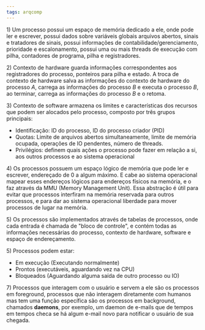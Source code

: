 ```yaml
---
tags: arqcomp
---
```


$1)$ Um processo possui um espaço de memória dedicado a ele, onde pode ler e escrever, possui dados sobre variáveis globais arquivos abertos, sinais e tratadores de sinais, possui informações de contabilidade/gerenciamento, prioridade e escalonamento, possui uma ou mais threads de execução com pilha, contadores de programa, pilha e registradores.

$2)$ Contexto de hardware guarda informações correspondentes aos registradores do processo, ponteiros para pilha e estado. A troca de contexto de hardware salva as informações do contexto de hardware do processo $A$, carrega as informações do processo $B$ e executa o processo $B$, ao terminar, carrega as informações do processo $B$ e o retoma.

$3)$ Contexto de software armazena os limites e características dos recursos que podem ser alocados pelo processo, composto por três grupos principais:
- Identificação: ID do processo, ID do processo criador (PID)
- Quotas: Limite de arquivos abertos simultaneamente, limite de memória ocupada, operações de IO pendentes, número de threads.
- Privilégios: definem quais ações o processo pode fazer em relação a si, aos outros processos e ao sistema operacional

$4)$ Os processos possuem um espaço lógico de memória que pode ler e escrever, endereçado de $0$ a algum máximo. E cabe ao sistema operacional mapear esses endereços lógicos para endereços físicos na memória, e o faz através da MMU (Memory Management Unit). Essa abstração é útil para evitar que processos interfiram na memória reservada para outros processos, e para dar ao sistema operacional liberdade para mover processos de lugar na memória.

$5)$ Os processos são implementados através de tabelas de processos, onde cada entrada é chamada de "bloco de controle", e contém todas as informações necessárias do processo, contexto de hardware, software e espaço de endereçamento.

$5)$ Processos podem estar:
- Em execução (Executando normalmente)
- Prontos (executáveis, aguardando vez na CPU)
- Bloqueados (Aguardando alguma saída de outro processo ou IO)

$7)$ Processos que interagem com o usuário e servem a ele são os processos em foreground, processos que não interagem diretamente com humanos mas tem uma função específica são os processos em background, chamados **daemons**, por exemplo, um daemon de e-mails que de tempos em tempos checa se há algum e-mail novo para notificar o usuário de sua chegada.